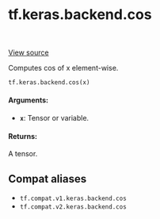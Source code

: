<div itemscope itemtype="http://developers.google.com/ReferenceObject">
<meta itemprop="name" content="tf.keras.backend.cos" />
<meta itemprop="path" content="Stable" />
</div>

# tf.keras.backend.cos

<!-- Insert buttons and diff -->

<table class="tfo-notebook-buttons tfo-api" align="left">
</table>

<a target="_blank" href="/code/stable/tensorflow/python/keras/backend.py">View source</a>



Computes cos of x element-wise.

``` python
tf.keras.backend.cos(x)
```



<!-- Placeholder for "Used in" -->


#### Arguments:


* <b>`x`</b>: Tensor or variable.


#### Returns:

A tensor.


## Compat aliases

* `tf.compat.v1.keras.backend.cos`
* `tf.compat.v2.keras.backend.cos`

